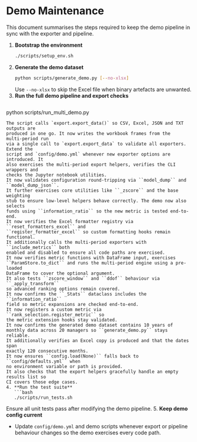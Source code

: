 # Demo Maintenance

This document summarises the steps required to keep the demo pipeline in sync with the exporter and pipeline.

1. **Bootstrap the environment**
   ```bash
   ./scripts/setup_env.sh
   ```
2. **Generate the demo dataset**
   ```bash
   python scripts/generate_demo.py [--no-xlsx]
   ```
   Use `--no-xlsx` to skip the Excel file when binary artefacts are unwanted.
3. **Run the full demo pipeline and export checks**
   ```bash
python scripts/run_multi_demo.py
```
The script calls `export.export_data()` so CSV, Excel, JSON and TXT outputs are
produced in one go. It now writes the workbook frames from the multi‑period run
via a single call to `export.export_data` to validate all exporters. Extend the
script and `config/demo.yml` whenever new exporter options are introduced. It
also exercises the multi-period export helpers, verifies the CLI wrappers and
checks the Jupyter notebook utilities.
It now validates configuration round-tripping via ``model_dump`` and
``model_dump_json``.
It further exercises core utilities like ``_zscore`` and the base weighting
stub to ensure low-level helpers behave correctly. The demo now also selects
funds using ``information_ratio`` so the new metric is tested end-to-end.
It now verifies the Excel formatter registry via ``reset_formatters_excel`` and
``register_formatter_excel`` so custom formatting hooks remain functional.
It additionally calls the multi-period exporters with ``include_metrics`` both
enabled and disabled to ensure all code paths are exercised.
It now verifies metric functions with DataFrame input, exercises
``ParamStore.to_dict`` and runs the multi-period engine using a pre-loaded
DataFrame to cover the optional argument.
It also tests ``zscore_window`` and ``ddof`` behaviour via ``_apply_transform``
so advanced ranking options remain covered.
It now confirms the ``_Stats`` dataclass includes the ``information_ratio``
field so metric expansions are checked end-to-end.
It now registers a custom metric via ``rank_selection.register_metric`` so
the metric extension hooks stay validated.
It now confirms the generated demo dataset contains 10 years of monthly data across 20 managers so ``generate_demo.py`` stays reliable.
It additionally verifies an Excel copy is produced and that the dates span
exactly 120 consecutive months.
It now ensures ``config.load(None)`` falls back to ``config/defaults.yml`` when
no environment variable or path is provided.
It also checks that the export helpers gracefully handle an empty results list so
CI covers those edge cases.
4. **Run the test suite**
   ```bash
   ./scripts/run_tests.sh
   ```
   Ensure all unit tests pass after modifying the demo pipeline.
5. **Keep demo config current**
   - Update `config/demo.yml` and demo scripts whenever export or pipeline behaviour changes so the demo exercises every code path.

